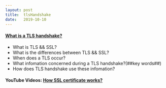 ```yaml
---
layout: post
title:  tlsHandshake
date:   2019-10-10
---
```

#### [What is a TLS handshake?](https://www.cloudflare.com/learning/ssl/what-happens-in-a-tls-handshake/)

- What is TLS && SSL?
- What is the differences between TLS && SSL?
- When does a TLS occur?
- What infomation concerned during a TLS handshake?(##key words##)
- How does TLS handshake use these infomation?

#### YouTube Videos: [How SSL certificate works?](https://www.youtube.com/watch?v=33VYnE7Bzpk)





	













































